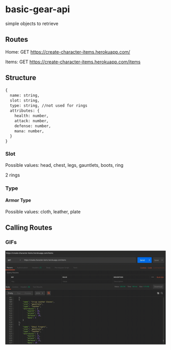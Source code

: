 # basic-gear-api
simple objects to retrieve 

## Routes
Home: GET https://create-character-items.herokuapp.com/

Items: GET https://create-character-items.herokuapp.com/items

## Structure
    {
      name: string,
      slot: string,
      type: string, //not used for rings
      attributes: {
        health: number,
        attack: number,
        defense: number,
        mana: number,
      }
    }

### Slot
Possible values: head, chest, legs, gauntlets, boots, ring

2 rings

### Type
#### Armor Type
Possible values: cloth, leather, plate

## Calling Routes
### GIFs
![calling items](https://github.com/lcborn4/basic-gear-api/blob/master/calling_items.gif)
